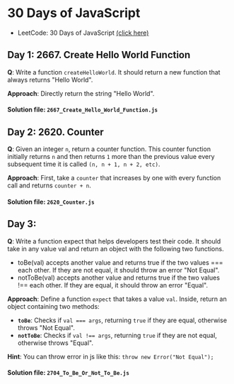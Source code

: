 # 30 Days of JavaScript

- LeetCode: 30 Days of JavaScript [(click here)](https://leetcode.com/studyplan/30-days-of-javascript/)

## Day 1: 2667. Create Hello World Function

**Q**: Write a function `createHelloWorld`. It should return a new function that always returns "Hello World".

**Approach**: Directly return the string "Hello World".

#### Solution file: `2667_Create_Hello_World_Function.js`

## Day 2: 2620. Counter

**Q**: Given an integer `n`, return a counter function. This counter function initially returns `n` and then returns `1` more than the previous value every subsequent time it is called `(n, n + 1, n + 2, etc)`.

**Approach**: First, take a `counter` that increases by one with every function call and returns `counter + n`.

#### Solution file: `2620_Counter.js`


## Day 3: 

**Q**: Write a function expect that helps developers test their code. It should take in any value val and return an object with the following two functions.

- toBe(val) accepts another value and returns true if the two values === each other. If they are not equal, it should throw an error "Not Equal".
- notToBe(val) accepts another value and returns true if the two values !== each other. If they are equal, it should throw an error "Equal".

**Approach**: Define a function `expect` that takes a value `val`. Inside, return an object containing two methods: 
- **`toBe`**: Checks if `val === args`, returning `true` if they are equal, otherwise throws "Not Equal".
- **`notToBe`**: Checks if `val !== args`, returning `true` if they are not equal, otherwise throws "Equal".

**Hint**: You can throw error in js like this: `throw new Error("Not Equal");`

#### Solution file: `2704_To_Be_Or_Not_To_Be.js`
